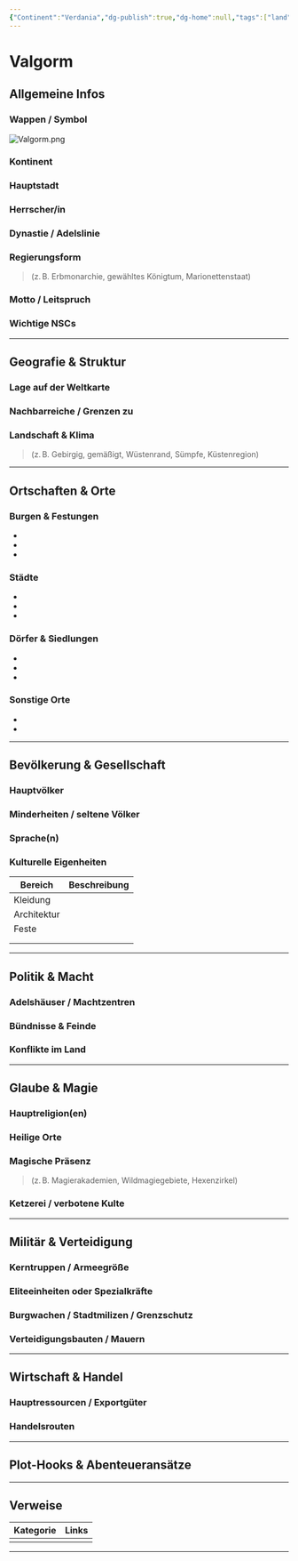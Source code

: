 ```yaml
---
{"Continent":"Verdania","dg-publish":true,"dg-home":null,"tags":["land"],"dg-path":"Locations/Valgorm.md","permalink":"/locations/valgorm/","dgPassFrontmatter":true}
---
```



# **Valgorm**

## **Allgemeine Infos**

### Wappen / Symbol
![Valgorm.png](/img/user/00_Meta-Information/L%C3%A4nder/Valgorm/Valgorm.png)

### Kontinent


### Hauptstadt


### Herrscher/in


### Dynastie / Adelslinie


### Regierungsform

> (z. B. Erbmonarchie, gewähltes Königtum, Marionettenstaat)

### Motto / Leitspruch


### Wichtige NSCs


---

## **Geografie & Struktur**

### Lage auf der Weltkarte


### Nachbarreiche / Grenzen zu


### Landschaft & Klima

> (z. B. Gebirgig, gemäßigt, Wüstenrand, Sümpfe, Küstenregion)


--- 

## **Ortschaften & Orte**

### Burgen & Festungen

-  
- 
- 

### Städte

- 
- 
- 


### Dörfer & Siedlungen

- 
- 
- 

### Sonstige Orte

- 
- 


--- 

## **Bevölkerung & Gesellschaft**

### Hauptvölker


### Minderheiten / seltene Völker


### Sprache(n)


### Kulturelle Eigenheiten

| Bereich     | Beschreibung |
| ----------- | ------------ |
| Kleidung    |              |
| Architektur |              |
| Feste       |              |
|             |              |
|             |              |


---

## **Politik & Macht**

### Adelshäuser / Machtzentren


###  Bündnisse & Feinde


### Konflikte im Land


---

## **Glaube & Magie**

### Hauptreligion(en)


### Heilige Orte


### Magische Präsenz

> (z. B. Magierakademien, Wildmagiegebiete, Hexenzirkel)


### Ketzerei / verbotene Kulte


---

## **Militär & Verteidigung**

### Kerntruppen / Armeegröße


### Eliteeinheiten oder Spezialkräfte


### Burgwachen / Stadtmilizen / Grenzschutz


### Verteidigungsbauten / Mauern


---

## **Wirtschaft & Handel**

### Hauptressourcen / Exportgüter


### Handelsrouten


---

## **Plot-Hooks & Abenteueransätze**


---

## **Verweise**

| Kategorie | Links |
| :-------: | ----- |
|           |       |

---
